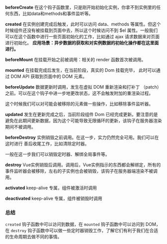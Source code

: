 **beforeCreate** 
在这个钩子函数里，只是刚开始初始化实例，你拿不到实例里的任何东西，比如data和methods和事件监听等。



**created**
在实例创建完成后触发，此时可以访问 data、methods 等属性。但这个时候组件还没有被挂载到页面中去，所以这个时候访问不到 $el 属性。一般我们可以在这个函数中进行一些页面初始化的工作，比如通过 ajax 请求数据来对页面进行初始化。
**应用场景：异步数据的获取和对实例数据的初始化操作都在这里面进行。**





**beforeMount** 
在挂载开始之前被调用：相关的 render 函数首次被调用。




**mounted** 
在挂载完成后发生，在当前阶段，真实的 Dom 挂载完毕，
此时可以通过 DOM API 获取到页面中的 DOM 元素。





**beforeUpdate** 
数据更新时调用，发生在虚拟 DOM 重新渲染和打补丁 （patch）之前。可以在这个钩子中进一步地更改状态，这不会触发附加的重渲染过程。

这个时候我们可以对可能会被移除的元素做一些操作，比如移除事件监听器。



**updated** 发生在更新完成之后，当前阶段组件 Dom 已经完成更新。要注意的是避免在此期间更新数据，因为这个可能导致无限循环的更新，该钩子在服务器渲染期间不被调用。






**beforeDestroy** 实例销毁之前调用。在这一步，实力仍然完全可用。我们可以在这时进行 善后收尾工作，比如清除定时器。

一般在这一步我们可以销毁定时器、解绑全局事件等。



**destroy** Vue实例销毁后调用。调用后，Vue实例指示的东西都会解绑定，所有的事件监听器会被移除，左右的子实例也会被销毁，该钩子在服务器端渲染不被调用。




**activated** keep-alive 专属，组件被激活时调用

**deactivated** keep-alive 专属，组件被销毁时调用





### 总结

`created` 钩子函数中可以访问到数据，在 `mounted` 钩子函数中可以访问到 DOM，在 `destroy` 钩子函数中可以做一些定时器销毁工作，了解它们有利于我们在合适的生命周期去做不同的事情。